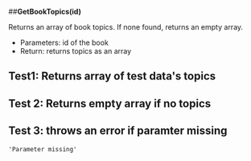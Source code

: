 ##**GetBookTopics(id)**

Returns an array of book topics. If none found, returns an empty array.

- Parameters: id of the book
- Return: returns topics as an array

## Test1: Returns array of test data's topics

## Test 2: Returns empty array if no topics

## Test 3: throws an error if paramter missing

`'Parameter missing'`
